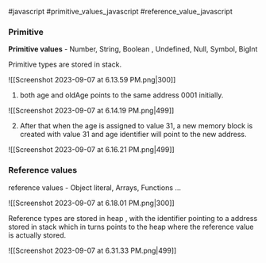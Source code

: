 #javascript 
#primitive_values_javascript
#reference_value_javascript

### Primitive 

**Primitive values** - Number, String, Boolean , Undefined, Null, Symbol, BigInt

Primitive types are stored in stack.

![[Screenshot 2023-09-07 at 6.13.59 PM.png|300]]
1. both age and oldAge points to the same address 0001 initially.

![[Screenshot 2023-09-07 at 6.14.19 PM.png|499]]

2. After that  when the age is assigned to value 31, a new memory block is created with value 31  and age identifier will point to the new address.

![[Screenshot 2023-09-07 at 6.16.21 PM.png|499]]

### Reference values

reference values - Object literal, Arrays, Functions ... 

![[Screenshot 2023-09-07 at 6.18.01 PM.png|300]]

Reference types are stored in heap , with the identifier pointing to a address stored in stack which in turns points to the heap where the reference value is actually stored.

![[Screenshot 2023-09-07 at 6.31.33 PM.png|499]]







